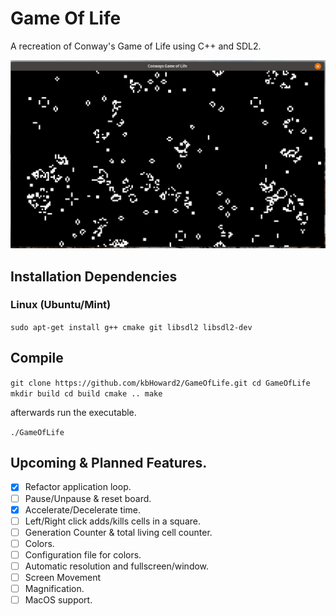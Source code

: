 # Game Of Life 
A recreation of Conway's Game of Life using C++ and SDL2.

![Alt text](gol.png?raw=true "Conways's Game Of Life")


## Installation Dependencies
### Linux (Ubuntu/Mint)
`sudo apt-get install g++ cmake git libsdl2 libsdl2-dev`


## Compile
`git clone https://github.com/kbHoward2/GameOfLife.git
cd GameOfLife
mkdir build
cd build
cmake ..
make`

afterwards run the executable.

`./GameOfLife`

## Upcoming & Planned Features.
- [x] Refactor application loop.
- [ ] Pause/Unpause & reset board.
- [x] Accelerate/Decelerate time.
- [ ] Left/Right click adds/kills cells in a square.
- [ ] Generation Counter & total living cell counter.
- [ ] Colors.
- [ ] Configuration file for colors.
- [ ] Automatic resolution and fullscreen/window.
- [ ] Screen Movement
- [ ] Magnification.
- [ ] MacOS support.

